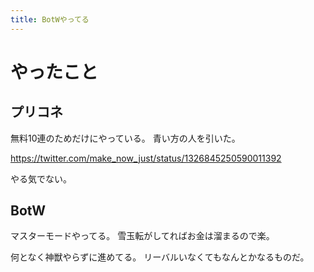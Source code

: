 ```yaml
---
title: BotWやってる
---
```


# やったこと

## プリコネ

無料10連のためだけにやっている。
青い方の人を引いた。

<https://twitter.com/make_now_just/status/1326845250590011392>

やる気でない。

## BotW

マスターモードやってる。
雪玉転がしてればお金は溜まるので楽。

何となく神獣やらずに進めてる。
リーバルいなくてもなんとかなるものだ。
